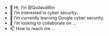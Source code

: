 - 👋 Hi, I’m @QuilavaWin
- 👀 I’m interested in cyber security.
- 🌱 I’m currently learning Google cyber security.
- 💞️ I’m looking to collaborate on ...
- 📫 How to reach me ...

<!---
QuilavaWin/QuilavaWin is a ✨ special ✨ repository because its `README.md` (this file) appears on your GitHub profile.
You can click the Preview link to take a look at your changes.
--->
